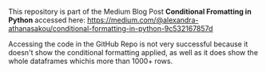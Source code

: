 This repository is part of the Medium Blog Post **Conditional Fromatting in Python** accessed here: https://medium.com/@alexandra-athanasakou/conditional-formatting-in-python-9c532167857d

Accessing the code in the GitHub Repo is not very successful because it doesn't show the conditional formatting applied, as well as it does show the whole dataframes whichis more than 1000+ rows.
